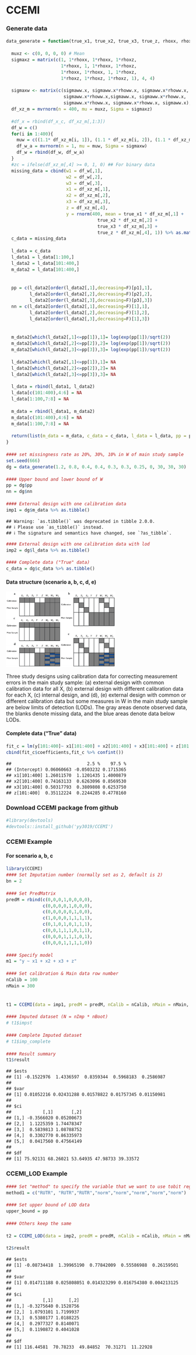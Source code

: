 CCEMI
================

### Generate data

``` r
data_generate = function(true_x1, true_x2, true_x3, true_z, rhoxx, rhoxz, sigmaww.x, rhoww.x, p1, p2, p3){
  
  muxz <- c(0, 0, 0, 0) # Mean
  sigmaxz = matrix(c(1, 1*rhoxx, 1*rhoxx, 1*rhoxz, 
                     1*rhoxx, 1, 1*rhoxx, 1*rhoxz, 
                     1*rhoxx, 1*rhoxx, 1, 1*rhoxz, 
                     1*rhoxz, 1*rhoxz, 1*rhoxz, 1), 4, 4)
  
  sigmaxw <- matrix(c(sigmaww.x, sigmaww.x*rhoww.x, sigmaww.x*rhoww.x, 
                      sigmaww.x*rhoww.x,sigmaww.x, sigmaww.x*rhoww.x, 
                      sigmaww.x*rhoww.x, sigmaww.x*rhoww.x, sigmaww.x), 3, 3)
  df_xz_m = mvrnorm(n = 400, mu = muxz, Sigma = sigmaxz)
  
  #df_x = rbind(df_x_c, df_xz_m[,1:3])
  df_w = c()
  for(i in 1:400){
    muw = c((1.1* df_xz_m[i, 1]), (1.1 * df_xz_m[i, 2]), (1.1 * df_xz_m[i, 3]))
    df_w_a = mvrnorm(n = 1, mu = muw, Sigma = sigmaxw)
    df_w = rbind(df_w, df_w_a)
  }
  #zc = ifelse(df_xz_m[,4] >= 0, 1, 0) ## For binary data
  missing_data = cbind(w1 = df_w[,1],
                       w2 = df_w[,2],
                       w3 = df_w[,3],
                       x1 = df_xz_m[,1],
                       x2 = df_xz_m[,2],
                       x3 = df_xz_m[,3],
                       z = df_xz_m[,4], 
                       y = rnorm(400, mean = true_x1 * df_xz_m[,1] + 
                                   true_x2 * df_xz_m[,2] + 
                                   true_x3 * df_xz_m[,3] + 
                                   true_z * df_xz_m[,4], 1)) %>% as.matrix()
  c_data = missing_data
  
  l_data = c_data
  l_data1 = l_data[1:100,]
  l_data2 = l_data[101:400,]
  m_data2 = l_data[101:400,]
  
  
  pp = c(l_data2[order(l_data2[,1],decreasing=F)[p1],1],
         l_data2[order(l_data2[,2],decreasing=F)[p2],2],
         l_data2[order(l_data2[,3],decreasing=F)[p3],3])
  nn = c(l_data2[order(l_data2[,1],decreasing=F)[1],1],
         l_data2[order(l_data2[,2],decreasing=F)[1],2],
         l_data2[order(l_data2[,3],decreasing=F)[1],3])
  
  
  m_data2[which(l_data2[,1]<=pp[1]),1]= log(exp(pp[1])/sqrt(2))
  m_data2[which(l_data2[,2]<=pp[2]),2]= log(exp(pp[1])/sqrt(2))
  m_data2[which(l_data2[,3]<=pp[3]),3]= log(exp(pp[1])/sqrt(2))
  
  l_data2[which(l_data2[,1]<=pp[1]),1]= NA
  l_data2[which(l_data2[,2]<=pp[2]),2]= NA
  l_data2[which(l_data2[,3]<=pp[3]),3]= NA
  
  l_data = rbind(l_data1, l_data2)
  l_data[c(101:400),4:6] = NA
  l_data[1:100,7:8] = NA
  
  m_data = rbind(l_data1, m_data2)
  m_data[c(101:400),4:6] = NA
  m_data[1:100,7:8] = NA
  
  return(list(m_data = m_data, c_data = c_data, l_data = l_data, pp = pp, nn = nn))
}

#### set missingness rate as 20%, 30%, 10% in W of main study sample
set.seed(666)
dg = data_generate(1.2, 0.8, 0.4, 0.4, 0.3, 0.3, 0.25, 0, 30, 30, 30)

#### Upper bound and lower bound of W
pp = dg$pp
nn = dg$nn

#### External design with one calibration data
imp1 = dg$m_data %>% as.tibble()
```

    ## Warning: `as.tibble()` was deprecated in tibble 2.0.0.
    ## ℹ Please use `as_tibble()` instead.
    ## ℹ The signature and semantics have changed, see `?as_tibble`.

``` r
#### External design with one calibration data with lod
imp2 = dg$l_data %>% as.tibble()

#### Complete data ("True" data)
c_data = dg$c_data %>% as.tibble()
```

#### Data structure (scenario a, b, c, d, e)

<img src="fig1.png" width = "300">

Three study designs using calibration data for correcting measurement
errors in the main study sample: (a) external design with common
calibration data for all X, (b) external design with different
calibration data for each X, (c) internal design, and (d), (e) external
design with common or different calibration data but some measures in W
in the main study sample are below limits of detection (LODs). The gray
areas denote observed data, the blanks denote missing data, and the blue
areas denote data below LODs.

#### Complete data (“True” data)

``` r
fit_c = lm(y[101:400]~ x1[101:400] + x2[101:400] + x3[101:400] + z[101:400],data=c_data)
cbind(fit_c$coefficients,fit_c %>% confint())
```

    ##                             2.5 %    97.5 %
    ## (Intercept) 0.06060663 -0.0503232 0.1715365
    ## x1[101:400] 1.26011570  1.1201435 1.4000879
    ## x2[101:400] 0.74163133  0.6263096 0.8569530
    ## x3[101:400] 0.50317793  0.3809808 0.6253750
    ## z[101:400]  0.35112224  0.2244285 0.4778160

### Download CCEMI package from github

``` r
#library(devtools)
#devtools::install_github('yy3019/CCEMI')
```

### CCEMI Example

#### For scenario a, b, c

``` r
library(CCEMI)
#### Set Imputation number (normally set as 2, default is 2)
bn = 2

#### Set PredMatrix
predM = rbind(c(0,0,0,1,0,0,0,0), 
              c(0,0,0,0,1,0,0,0), 
              c(0,0,0,0,0,1,0,0),
              c(1,0,0,0,1,1,1,1), 
              c(0,1,0,1,0,1,1,1), 
              c(0,0,1,1,1,0,1,1), 
              c(0,0,0,1,1,1,0,1),
              c(0,0,0,1,1,1,1,0))

#### Specify model
m1 = "y ~ x1 + x2 + x3 + z"

#### Set calibration & Main data row number
nCalib = 100
nMain = 300


t1 = CCEMI(data = imp1, predM = predM, nCalib = nCalib, nMain = nMain, model = m1, nImp = bn, nBoot = 200)

#### Imputed dataset (N = nImp * nBoot)
# t1$impst 

#### Complete Imputed dataset
# t1$imp_complete

#### Result summary
t1$result
```

    ## $ests
    ## [1] -0.1522976  1.4336597  0.8359344  0.5968183  0.2586987
    ## 
    ## $var
    ## [1] 0.01052216 0.02431288 0.01578822 0.01757345 0.01150981
    ## 
    ## $ci
    ##            [,1]       [,2]
    ## [1,] -0.3566020 0.05200673
    ## [2,]  1.1225359 1.74478347
    ## [3,]  0.5839813 1.08788752
    ## [4,]  0.3302770 0.86335973
    ## [5,]  0.0417560 0.47564149
    ## 
    ## $df
    ## [1] 75.92131 68.26021 53.64935 47.98733 39.33572

### CCEMI_LOD Example

``` r
#### Set "method" to specify the variable that we want to use tobit regression to impute
method1 = c("RUTR", "RUTR","RUTR","norm","norm","norm","norm","norm")

#### Set upper bound of LOD data
upper_bound = pp

#### Others keep the same

t2 = CCEMI_LOD(data = imp2, predM = predM, nCalib = nCalib, nMain = nMain, model = m1, method = method1, upper_bound = upper_bound, nImp = bn, nBoot = 200)

t2$result
```

    ## $ests
    ## [1] -0.08734418  1.39965190  0.77842009  0.55586988  0.26159501
    ## 
    ## $var
    ## [1] 0.014711188 0.025808051 0.014323299 0.016754380 0.004213125
    ## 
    ## $ci
    ##            [,1]      [,2]
    ## [1,] -0.3275640 0.1528756
    ## [2,]  1.0793101 1.7199937
    ## [3,]  0.5380177 1.0188225
    ## [4,]  0.2977327 0.8140071
    ## [5,]  0.1190872 0.4041028
    ## 
    ## $df
    ## [1] 116.44581  70.78233  49.84852  70.31271  11.22928
